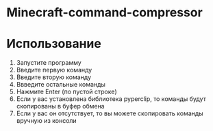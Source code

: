 # Minecraft-command-compressor

# Использование
1. Запустите программу
2. Введите первую команду
3. Введите вторую команду
4. Ввведите остальные команды
5. Нажмите Enter (по пустой строке)
6. Если у вас установлена библиотека pyperclip, то команды будут скопированы в буфер обмена
7. Если у вас он отсутствует, то вы можете скопировать команды вручную из консоли
